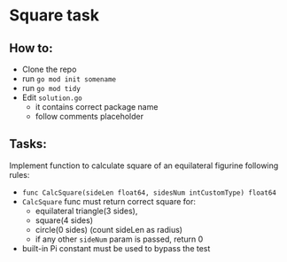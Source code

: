 # Square task 

How to:
---
* Clone the repo 
* run `go mod init somename`
* run `go mod tidy`
* Edit `solution.go` 
	* it contains correct package name 
	* follow comments placeholder

Tasks:
---
Implement function to calculate square of an equilateral figurine following rules:
* `func CalcSquare(sideLen float64, sidesNum intCustomType) float64` 
* `CalcSquare` func must return correct square for:
   * equilateral triangle(3 sides),
   * square(4 sides) 
   * circle(0 sides) (count sideLen as radius)
   * if any other `sideNum` param is passed, return 0
* built-in Pi constant must be used to bypass the test

